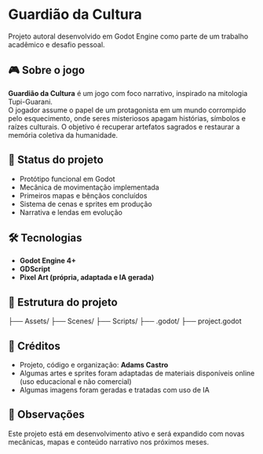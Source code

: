 # Guardião da Cultura

Projeto autoral desenvolvido em Godot Engine como parte de um trabalho acadêmico e desafio pessoal.

## 🎮 Sobre o jogo

**Guardião da Cultura** é um jogo com foco narrativo, inspirado na mitologia Tupi-Guarani.  
O jogador assume o papel de um protagonista em um mundo corrompido pelo esquecimento, onde seres misteriosos apagam histórias, símbolos e raízes culturais.
O objetivo é recuperar artefatos sagrados e restaurar a memória coletiva da humanidade.

## 🚧 Status do projeto

- Protótipo funcional em Godot
- Mecânica de movimentação implementada
- Primeiros mapas e bênçãos concluídos
- Sistema de cenas e sprites em produção
- Narrativa e lendas em evolução

## 🛠️ Tecnologias

- **Godot Engine 4+**
- **GDScript**
- **Pixel Art (própria, adaptada e IA gerada)**

## 📁 Estrutura do projeto

├── Assets/ ├── Scenes/ ├── Scripts/ ├── .godot/ ├── project.godot

## 📜 Créditos

- Projeto, código e organização: **Adams Castro**
- Algumas artes e sprites foram adaptadas de materiais disponíveis online (uso educacional e não comercial)
- Algumas imagens foram geradas e tratadas com uso de IA

## 📌 Observações

Este projeto está em desenvolvimento ativo e será expandido com novas mecânicas, mapas e conteúdo narrativo nos próximos meses.
